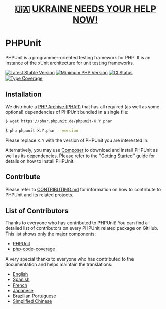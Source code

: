<h1 align="center">🇺🇦 <a href="https://phpunit.de/stand-with-ukraine.html">UKRAINE NEEDS YOUR HELP NOW!</a></h1>

# PHPUnit

PHPUnit is a programmer-oriented testing framework for PHP. It is an instance of the xUnit architecture for unit testing frameworks.

[![Latest Stable Version](https://img.shields.io/packagist/v/phpunit/phpunit.svg?style=flat-square)](https://packagist.org/packages/phpunit/phpunit)
[![Minimum PHP Version](https://img.shields.io/badge/php-%3E%3D%207.3-8892BF.svg?style=flat-square)](https://php.net/)
[![CI Status](https://github.com/sebastianbergmann/phpunit/workflows/CI/badge.svg?branch=9.5&event=push)](https://phpunit.de/build-status.html)
[![Type Coverage](https://shepherd.dev/github/sebastianbergmann/phpunit/coverage.svg)](https://shepherd.dev/github/sebastianbergmann/phpunit)

## Installation

We distribute a [PHP Archive (PHAR)](https://php.net/phar) that has all required (as well as some optional) dependencies of PHPUnit bundled in a single file:

```bash
$ wget https://phar.phpunit.de/phpunit-X.Y.phar

$ php phpunit-X.Y.phar --version
```

Please replace `X.Y` with the version of PHPUnit you are interested in.

Alternatively, you may use [Composer](https://getcomposer.org/) to download and install PHPUnit as well as its dependencies. Please refer to the "[Getting Started](https://phpunit.de/getting-started-with-phpunit.html)" guide for details on how to install PHPUnit.

## Contribute

Please refer to [CONTRIBUTING.md](https://github.com/sebastianbergmann/phpunit/blob/master/.github/CONTRIBUTING.md) for information on how to contribute to PHPUnit and its related projects.

## List of Contributors

Thanks to everyone who has contributed to PHPUnit! You can find a detailed list of contributors on every PHPUnit related package on GitHub. This list shows only the major components:

- [PHPUnit](https://github.com/sebastianbergmann/phpunit/graphs/contributors)
- [php-code-coverage](https://github.com/sebastianbergmann/php-code-coverage/graphs/contributors)

A very special thanks to everyone who has contributed to the documentation and helps maintain the translations:

- [English](https://github.com/sebastianbergmann/phpunit-documentation-english/graphs/contributors)
- [Spanish](https://github.com/sebastianbergmann/phpunit-documentation-spanish/graphs/contributors)
- [French](https://github.com/sebastianbergmann/phpunit-documentation-french/graphs/contributors)
- [Japanese](https://github.com/sebastianbergmann/phpunit-documentation-japanese/graphs/contributors)
- [Brazilian Portuguese](https://github.com/sebastianbergmann/phpunit-documentation-brazilian-portuguese/graphs/contributors)
- [Simplified Chinese](https://github.com/sebastianbergmann/phpunit-documentation-chinese/graphs/contributors)
